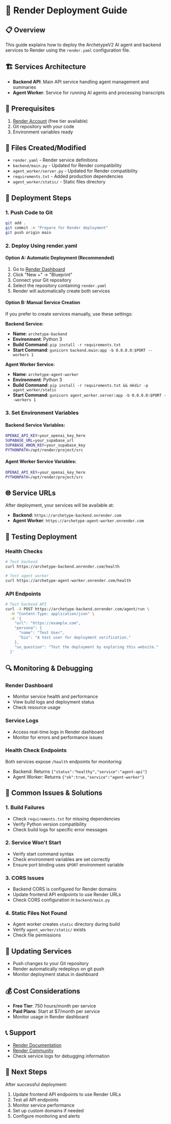 # 🚀 Render Deployment Guide

## 📋 Overview
This guide explains how to deploy the ArchetypeV2 AI agent and backend services to Render using the `render.yaml` configuration file.

## 🏗️ Services Architecture
- **Backend API**: Main API service handling agent management and summaries
- **Agent Worker**: Service for running AI agents and processing transcripts

## 🔧 Prerequisites
1. [Render Account](https://render.com/) (free tier available)
2. Git repository with your code
3. Environment variables ready

## 📁 Files Created/Modified
- `render.yaml` - Render service definitions
- `backend/main.py` - Updated for Render compatibility
- `agent_worker/server.py` - Updated for Render compatibility
- `requirements.txt` - Added production dependencies
- `agent_worker/static/` - Static files directory

## 🚀 Deployment Steps

### 1. **Push Code to Git**
```bash
git add .
git commit -m "Prepare for Render deployment"
git push origin main
```

### 2. **Deploy Using render.yaml**

#### Option A: Automatic Deployment (Recommended)
1. Go to [Render Dashboard](https://dashboard.render.com/)
2. Click "New +" → "Blueprint"
3. Connect your Git repository
4. Select the repository containing `render.yaml`
5. Render will automatically create both services

#### Option B: Manual Service Creation
If you prefer to create services manually, use these settings:

**Backend Service:**
- **Name**: `archetype-backend`
- **Environment**: Python 3
- **Build Command**: `pip install -r requirements.txt`
- **Start Command**: `gunicorn backend.main:app -b 0.0.0.0:$PORT --workers 1`

**Agent Worker Service:**
- **Name**: `archetype-agent-worker`
- **Environment**: Python 3
- **Build Command**: `pip install -r requirements.txt && mkdir -p agent_worker/static`
- **Start Command**: `gunicorn agent_worker.server:app -b 0.0.0.0:$PORT --workers 1`

### 3. **Set Environment Variables**

#### Backend Service Variables:
```bash
OPENAI_API_KEY=your_openai_key_here
SUPABASE_URL=your_supabase_url
SUPABASE_ANON_KEY=your_supabase_key
PYTHONPATH=/opt/render/project/src
```

#### Agent Worker Service Variables:
```bash
OPENAI_API_KEY=your_openai_key_here
PYTHONPATH=/opt/render/project/src
```

## 🌐 Service URLs
After deployment, your services will be available at:
- **Backend**: `https://archetype-backend.onrender.com`
- **Agent Worker**: `https://archetype-agent-worker.onrender.com`

## 🧪 Testing Deployment

### Health Checks
```bash
# Test backend
curl https://archetype-backend.onrender.com/health

# Test agent worker
curl https://archetype-agent-worker.onrender.com/health
```

### API Endpoints
```bash
# Test backend API
curl -X POST https://archetype-backend.onrender.com/agent/run \
  -H "Content-Type: application/json" \
  -d '{
    "url": "https://example.com",
    "persona": {
      "name": "Test User",
      "bio": "A test user for deployment verification."
    },
    "ux_question": "Test the deployment by exploring this website."
  }'
```

## 🔍 Monitoring & Debugging

### Render Dashboard
- Monitor service health and performance
- View build logs and deployment status
- Check resource usage

### Service Logs
- Access real-time logs in Render dashboard
- Monitor for errors and performance issues

### Health Check Endpoints
Both services expose `/health` endpoints for monitoring:
- Backend: Returns `{"status":"healthy","service":"agent-api"}`
- Agent Worker: Returns `{"ok":true,"service":"agent-worker"}`

## 🚨 Common Issues & Solutions

### 1. **Build Failures**
- Check `requirements.txt` for missing dependencies
- Verify Python version compatibility
- Check build logs for specific error messages

### 2. **Service Won't Start**
- Verify start command syntax
- Check environment variables are set correctly
- Ensure port binding uses `$PORT` environment variable

### 3. **CORS Issues**
- Backend CORS is configured for Render domains
- Update frontend API endpoints to use Render URLs
- Check CORS configuration in `backend/main.py`

### 4. **Static Files Not Found**
- Agent worker creates `static` directory during build
- Verify `agent_worker/static/` exists
- Check file permissions

## 🔄 Updating Services
- Push changes to your Git repository
- Render automatically redeploys on git push
- Monitor deployment status in dashboard

## 💰 Cost Considerations
- **Free Tier**: 750 hours/month per service
- **Paid Plans**: Start at $7/month per service
- Monitor usage in Render dashboard

## 📞 Support
- [Render Documentation](https://render.com/docs)
- [Render Community](https://community.render.com/)
- Check service logs for debugging information

## 🎯 Next Steps
After successful deployment:
1. Update frontend API endpoints to use Render URLs
2. Test all API endpoints
3. Monitor service performance
4. Set up custom domains if needed
5. Configure monitoring and alerts
